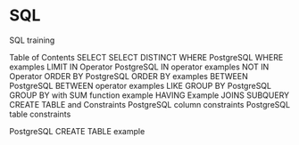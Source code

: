 # SQL
SQL training

Table of Contents
SELECT
SELECT DISTINCT
WHERE
PostgreSQL WHERE examples
LIMIT
IN Operator
PostgreSQL IN operator examples
NOT IN Operator
ORDER BY
PostgreSQL ORDER BY examples
BETWEEN
PostgreSQL BETWEEN operator examples
LIKE
GROUP BY
PostgreSQL GROUP BY with SUM function example
HAVING
Example
JOINS
SUBQUERY
CREATE TABLE and Constraints
PostgreSQL column constraints
PostgreSQL table constraints

PostgreSQL CREATE TABLE example
